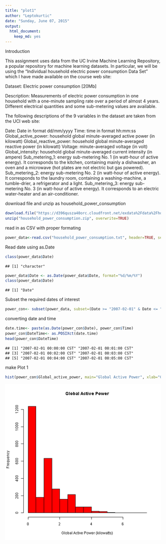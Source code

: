 ```yaml
---
title: "plot1"
author: "Leptokurtic"
date: "Sunday, June 07, 2015"
output:
  html_document:
    keep_md: yes
---
```

Introduction

This assignment uses data from the UC Irvine Machine Learning Repository, a popular repository for machine learning datasets. In particular, we will be using the “Individual household electric power consumption Data Set” which I have made available on the course web site:

Dataset: Electric power consumption [20Mb]

Description: Measurements of electric power consumption in one household with a one-minute sampling rate over a period of almost 4 years. Different electrical quantities and some sub-metering values are available.

The following descriptions of the 9 variables in the dataset are taken from the UCI web site:

Date: Date in format dd/mm/yyyy
Time: time in format hh:mm:ss
Global_active_power: household global minute-averaged active power (in kilowatt)
Global_reactive_power: household global minute-averaged reactive power (in kilowatt)
Voltage: minute-averaged voltage (in volt)
Global_intensity: household global minute-averaged current intensity (in ampere)
Sub_metering_1: energy sub-metering No. 1 (in watt-hour of active energy). It corresponds to the kitchen, containing mainly a dishwasher, an oven and a microwave (hot plates are not electric but gas powered).
Sub_metering_2: energy sub-metering No. 2 (in watt-hour of active energy). It corresponds to the laundry room, containing a washing-machine, a tumble-drier, a refrigerator and a light.
Sub_metering_3: energy sub-metering No. 3 (in watt-hour of active energy). It corresponds to an electric water-heater and an air-conditioner.




download file and unzip as household_power_consumption

```r
download.file("https://d396qusza40orc.cloudfront.net/exdata%2Fdata%2Fhousehold_power_consumption.zip", "household_power_consumption.zip")
unzip("household_power_consumption.zip", overwrite=TRUE)
```


read in as CSV with proper formating 

```r
power_data<-read.csv("household_power_consumption.txt", header=TRUE, sep=';', na.strings="?", nrows=2075259, check.names=FALSE, stringsAsFactors=FALSE, comment.char="", quote='\"')
```


Read date using as.Date


```r
class(power_data$Date)
```

```
## [1] "character"
```

```r
power_data$Date <- as.Date(power_data$Date, format="%d/%m/%Y")
class(power_data$Date)
```

```
## [1] "Date"
```

Subset the required dates of interest

```r
power_con<- subset(power_data, subset=(Date >= "2007-02-01" & Date <= "2007-02-02"))
```


converting date and time


```r
date.time<- paste(as.Date(power_con$Date), power_con$Time)
power_con$DateTime<- as.POSIXct(date.time)
head(power_con$DateTime)
```

```
## [1] "2007-02-01 00:00:00 CST" "2007-02-01 00:01:00 CST"
## [3] "2007-02-01 00:02:00 CST" "2007-02-01 00:03:00 CST"
## [5] "2007-02-01 00:04:00 CST" "2007-02-01 00:05:00 CST"
```

make Plot 1

```r
hist(power_con$Global_active_power, main="Global Active Power", xlab="Global Active Power (kilowatts)", ylab="Frequency" , col="Red")
```

![plot of chunk plot1](figure/plot1-1.png) 


